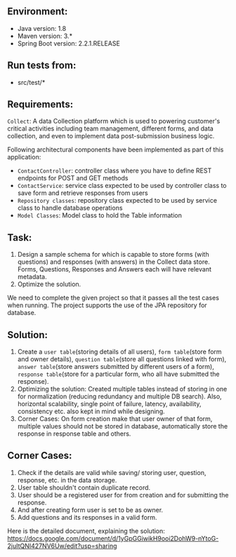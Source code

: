 ## Environment:
- Java version: 1.8
- Maven version: 3.*
- Spring Boot version: 2.2.1.RELEASE

## Run tests from:
- src/test/*


## Requirements:
`Collect`: A data Collection platform which is used to powering customer's critical activities including team management, different forms, and data collection, and even to implement data post-submission business logic.

Following architectural components have been implemented as part of this application:
* `ContactController`: controller class where you have to define REST endpoints for POST and GET methods
* `ContactService`: service class expected to be used by controller class to save form and retrieve responses from users
* `Repository classes`: repository class expected to be used by service class to handle database operations
* `Model Classes`: Model class to hold the Table information


## Task:
1. Design a sample schema for which is capable to store forms (with questions) and responses (with answers) in the Collect data store. Forms, Questions, Responses and Answers each will have relevant metadata. 
2. Optimize the solution. 

We need to complete the given project so that it passes all the test cases when running. The project supports the use of the JPA repository for database.


## Solution:
1. Create a `user table`(storing details of all users), `form table`(store form and owner details), `question table`(store all questions linked with form), `answer table`(store answers submitted by different users of a form), `response table`(store for a particular form, who all have submitted the response).
2. Optimizing the solution: Created multiple tables instead of storing in one for normalization (reducing redundancy and multiple DB search). Also, horizontal scalability, single point of failure, latency, availability, consistency etc. also kept in mind while designing. 
3. Corner Cases: On form creation make that user owner of that form, multiple values should not be stored in database, automatically store the response in response table and others. 


## Corner Cases:
1. Check if the details are valid while saving/ storing user, question, response, etc. in the data storage.
2. User table shouldn't contain duplicate record.
3. User should be a registered user for from creation and for submitting the response.
4. And after creating form user is set to be as owner.
5. Add questions and its responses in a valid form.


Here is the detailed document, explaining the solution: https://docs.google.com/document/d/1yGpGGiwikH9ooi2DohW9-nYtoG-2juItQNI427NV6Uw/edit?usp=sharing 

